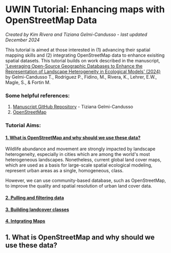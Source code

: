# UWIN Tutorial: Enhancing maps with OpenStreetMap Data
*Created by Kim Rivera and Tiziana Gelmi-Candusso - last updated December 2024*

This tutorial is aimed at those interested in (1) advancing their spatial mapping skills and (2) integrating OpenStreetMap data to enhance exisiting spatial datasets. 
This tutorial builds on work described in the manuscript, 
['Leveraging Open-Source Geographic Databases to Enhance the Representation of Landscape Heterogeneity in Ecological Models' (2024)](https://onlinelibrary.wiley.com/doi/full/10.1002/ece3.70402) by Gelmi-Candusso T., Rodriguez P., Fidino, M., Rivera, K., Lehrer, E.W., Magle, S., & Fortin M. 

### Some helpful references:
1. [Manuscript GitHub Repository](https://github.com/tgelmi-candusso/OSM_for_Ecology.git) - Tiziana Gelmi-Candusso 
2. [OpenStreetMap](https://www.openstreetmap.org/export#map=15/-41.15840/-71.31170)

### Tutorial Aims:

#### <a href="#occupancy"> 1. What is OpenStreetMap and why should we use these data?</a>
Wildlife abundance and movement are strongly impacted by landscape heterogeneity, especially in cities which are among the world's most heterogeneous landscapes. Nonetheless, current global land cover maps, which are used as a basis for large-scale spatial ecological modeling, represent urban areas as a single, homogeneous, class. 

However, we can use community-based database, such as OpenStreetMap, to improve the quality and spatial resolution of urban land cover data. 

#### <a href="#formatting"> 2. Pulling and filtering data</a>

#### <a href="#models"> 3. Building landcover classes</a>

#### <a href="#plots"> 4. Intgrating Maps</a>


<a name="occupancy"></a>

## 1. What is OpenStreetMap and why should we use these data?

